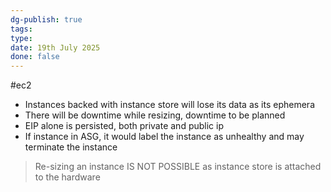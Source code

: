 ```yaml
---
dg-publish: true
tags: 
type: 
date: 19th July 2025
done: false
---
```


#ec2
- Instances backed with instance store will lose its data as its ephemera
- There will be downtime while resizing, downtime to be planned
- EIP alone is persisted, both private and public ip
- If instance in ASG, it would label the instance as unhealthy and may terminate the instance
 
 > Re-sizing an instance IS NOT POSSIBLE as instance store is attached to the hardware
